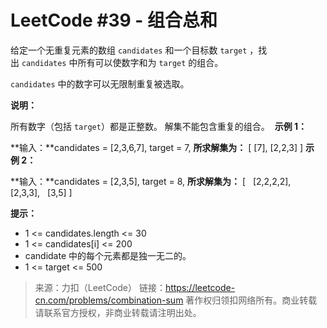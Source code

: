 # LeetCode #39 - 组合总和
给定一个无重复元素的数组 `candidates` 和一个目标数 `target` ，找出 `candidates` 中所有可以使数字和为 `target` 的组合。

`candidates` 中的数字可以无限制重复被选取。

**说明：**

所有数字（包括 `target`）都是正整数。
解集不能包含重复的组合。 
**示例 1：**

**输入：**candidates = [2,3,6,7], target = 7,
**所求解集为：**
[
  [7],
  [2,2,3]
]
**示例 2：**

**输入：**candidates = [2,3,5], target = 8,
**所求解集为：**
[
  [2,2,2,2],
  [2,3,3],
  [3,5]
]
 

**提示：**

- 1 <= candidates.length <= 30
- 1 <= candidates[i] <= 200
- candidate 中的每个元素都是独一无二的。
- 1 <= target <= 500

>来源：力扣（LeetCode）
>链接：https://leetcode-cn.com/problems/combination-sum
>著作权归领扣网络所有。商业转载请联系官方授权，非商业转载请注明出处。